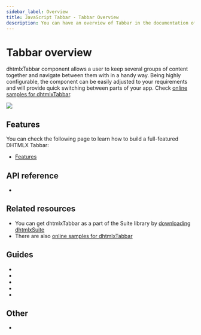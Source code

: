 ```yaml
---
sidebar_label: Overview
title: JavaScript Tabbar - Tabbar Overview 
description: You can have an overview of Tabbar in the documentation of the DHTMLX JavaScript UI library. Browse developer guides and API reference, try out code examples and live demos, and download a free 30-day evaluation version of DHTMLX Suite 7.
---
```


# Tabbar overview

dhtmlxTabbar component allows a user to keep several groups of content together and navigate between them with in a handy way.
Being highly configurable, the component can be easily adjusted to your requirements and will provide quick switching between parts of your app. 
Check [online samples for dhtmlxTabbar](https://snippet.dhtmlx.com/all?tag=tabbar).

![](../assets/tabbar/tabbar_front.png)

## Features

You can check the following page to learn how to build a full-featured DHTMLX Tabbar:

- [Features](tabbar/features.md)

## API reference

- [](tabbar/api/api_overview.md)

## Related resources

- You can get dhtmlxTabbar as a part of the Suite library by [downloading dhtmlxSuite](https://dhtmlx.com/docs/products/dhtmlxSuite/download.shtml)
- There are also [online samples for dhtmlxTabbar](https://snippet.dhtmlx.com/all?tag=tabbar)  

## Guides

- [](init.md)
- [](configuring_tabbar.md)
- [](work_with_tabbar.md)
- [](customization.md)
- [](events.md)

## Other

- [](../migration.md)

